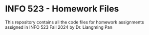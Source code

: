 # INFO 523 - Homework Files

This repository contains all the code files for homework assignments assigned in INFO 523 Fall 2024 by Dr. Liangming Pan